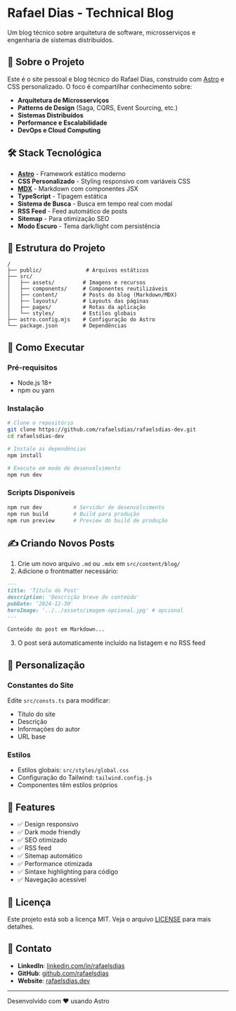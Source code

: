 # Rafael Dias - Technical Blog

Um blog técnico sobre arquitetura de software, microsserviços e engenharia de sistemas distribuídos.

## 🚀 Sobre o Projeto

Este é o site pessoal e blog técnico do Rafael Dias, construído com [Astro](https://astro.build/) e CSS personalizado. O foco é compartilhar conhecimento sobre:

- **Arquitetura de Microsserviços**
- **Patterns de Design** (Saga, CQRS, Event Sourcing, etc.)
- **Sistemas Distribuídos**
- **Performance e Escalabilidade**
- **DevOps e Cloud Computing**

## 🛠️ Stack Tecnológica

- **[Astro](https://astro.build/)** - Framework estático moderno
- **CSS Personalizado** - Styling responsivo com variáveis CSS
- **[MDX](https://mdxjs.com/)** - Markdown com componentes JSX
- **TypeScript** - Tipagem estática
- **Sistema de Busca** - Busca em tempo real com modal
- **RSS Feed** - Feed automático de posts
- **Sitemap** - Para otimização SEO
- **Modo Escuro** - Tema dark/light com persistência

## 📁 Estrutura do Projeto

```
/
├── public/              # Arquivos estáticos
├── src/
│   ├── assets/         # Imagens e recursos
│   ├── components/     # Componentes reutilizáveis
│   ├── content/        # Posts do blog (Markdown/MDX)
│   ├── layouts/        # Layouts das páginas
│   ├── pages/          # Rotas da aplicação
│   └── styles/         # Estilos globais
├── astro.config.mjs    # Configuração do Astro
└── package.json        # Dependências
```

## 🚦 Como Executar

### Pré-requisitos

- Node.js 18+ 
- npm ou yarn

### Instalação

```bash
# Clone o repositório
git clone https://github.com/rafaelsdias/rafaelsdias-dev.git
cd rafaelsdias-dev

# Instale as dependências
npm install

# Execute em modo de desenvolvimento
npm run dev
```

### Scripts Disponíveis

```bash
npm run dev          # Servidor de desenvolvimento
npm run build        # Build para produção
npm run preview      # Preview do build de produção
```

## ✍️ Criando Novos Posts

1. Crie um novo arquivo `.md` ou `.mdx` em `src/content/blog/`
2. Adicione o frontmatter necessário:

```markdown
---
title: 'Título do Post'
description: 'Descrição breve do conteúdo'
pubDate: '2024-12-30'
heroImage: '../../assets/imagem-opcional.jpg' # opcional
---

Conteúdo do post em Markdown...
```

3. O post será automaticamente incluído na listagem e no RSS feed

## 🎨 Personalização

### Constantes do Site

Edite `src/consts.ts` para modificar:
- Título do site
- Descrição
- Informações do autor
- URL base

### Estilos

- Estilos globais: `src/styles/global.css`
- Configuração do Tailwind: `tailwind.config.js`
- Componentes têm estilos próprios

## 📱 Features

- ✅ Design responsivo
- ✅ Dark mode friendly
- ✅ SEO otimizado
- ✅ RSS feed
- ✅ Sitemap automático
- ✅ Performance otimizada
- ✅ Sintaxe highlighting para código
- ✅ Navegação acessível

## 📄 Licença

Este projeto está sob a licença MIT. Veja o arquivo [LICENSE](LICENSE) para mais detalhes.

## 🤝 Contato

- **LinkedIn**: [linkedin.com/in/rafaelsdias](https://linkedin.com/in/rafaelsdias)
- **GitHub**: [github.com/rafaelsdias](https://github.com/rafaelsdias)
- **Website**: [rafaelsdias.dev](https://rafaelsdias.dev)

---

Desenvolvido com ❤️ usando Astro
